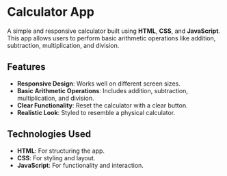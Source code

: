 # Calculator App

A simple and responsive calculator built using **HTML**, **CSS**, and **JavaScript**.
This app allows users to perform basic arithmetic operations like addition, subtraction, multiplication, and division.

## Features

- **Responsive Design**: Works well on different screen sizes.
- **Basic Arithmetic Operations**: Includes addition, subtraction, multiplication, and division.
- **Clear Functionality**: Reset the calculator with a clear button.
- **Realistic Look**: Styled to resemble a physical calculator.

## Technologies Used

- **HTML**: For structuring the app.
- **CSS**: For styling and layout.
- **JavaScript**: For functionality and interaction.

